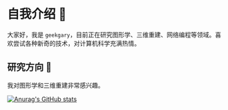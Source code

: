 # 自我介绍 :wave:

大家好，我是 `geekgary`，目前正在研究图形学、三维重建、网络编程等领域。喜欢尝试各种新奇的技术，对计算机科学充满热情。


## 研究方向 :microscope:

我对图形学和三维重建非常感兴趣。


[![Anurag's GitHub stats](https://github-readme-stats.vercel.app/api?username=geekgary-x)](https://github.com/anuraghazra/github-readme-stats)
